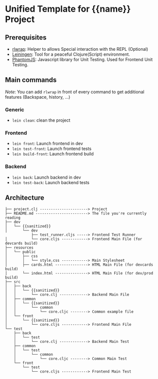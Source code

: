 # Unified Template for {{name}} Project
## Prerequisites
- [rlwrap](https://github.com/hanslub42/rlwrap): Helper to allows Special interaction with the REPL (Optional)
- [Leiningen](https://leiningen.org): Tool for a peaceful Clojure(Script) environment.
- [PhantomJS](http://phantomjs.org): Javascript library for Unit Testing. Used for Frontend Unit Testing.

## Main commands
*Note*: You can add `rlwrap` in front of every command to get additional features (Backspace, history, ...)
### Generic
- `lein clean`: clean the project

### Frontend
- `lein front`: Launch frontend in dev
- `lein test-front`: Launch frontend tests
- `lein build-front`: Launch frontend build

### Backend
- `lein back`: Launch backend in dev
- `lein test-back`: Launch backend tests


## Architecture
```
├── project.clj ----------------------> Project
├── README.md ------------------------> The file you're currently reading
├── dev
│   └── {{sanitized}}
│       └── dev
            ├── test_runner.cljs -----> Frontend Test Runner
│           └── core.cljs ------------> Frontend Main File (for devcards build)
├── resources
│   └── public
│       ├── css
│       │   └── style.css ------------> Main Stylesheet
│       ├── cards.html ---------------> HTML Main File (for devcards build)
│       └── index.html ---------------> HTML Main File (for dev/prod build)
├── src
│   ├── back
│   │   └── {{sanitized}}
│   │       └── core.clj -------------> Backend Main File
│   ├── common
│   │   └── {{sanitized}}
│   │       └── common
│   │           └── core.cljc --------> Common example file
│   └── front
│       └── {{sanitized}}
│           └── core.cljs ------------> Frontend Main File
└── test
    ├── back
    │   └── test
    │       └── core.clj -------------> Backend Main Test
    ├── common
    │   └── test
    │       └── common
    │           └── core.cljc --------> Common Main Test
    └── front
        └── test
            └── core.cljs ------------> Frontend Main Test
```
